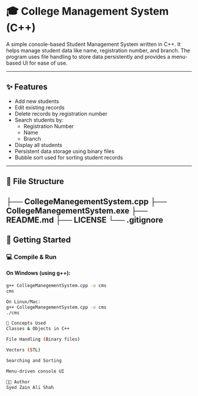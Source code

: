# 🎓 College Management System (C++)

A simple console-based Student Management System written in C++. It helps manage student data like name, registration number, and branch. The program uses file handling to store data persistently and provides a menu-based UI for ease of use.

---

## ✨ Features

- Add new students
- Edit existing records
- Delete records by registration number
- Search students by:
  - Registration Number
  - Name
  - Branch
- Display all students
- Persistent data storage using binary files
- Bubble sort used for sorting student records

---

## 📂 File Structure

├── CollegeManegementSystem.cpp
├── CollegeManegementSystem.exe
├── README.md
├── LICENSE
└── .gitignore
---

## 🚀 Getting Started

### 💻 Compile & Run

#### On Windows (using g++):
```bash
g++ CollegeManegementSystem.cpp -o cms
cms

On Linux/Mac:
g++ CollegeManegementSystem.cpp -o cms
./cms

🧠 Concepts Used
Classes & Objects in C++

File Handling (Binary files)

Vectors (STL)

Searching and Sorting

Menu-driven console UI

🧑‍💻 Author
Syed Zain Ali Shah
